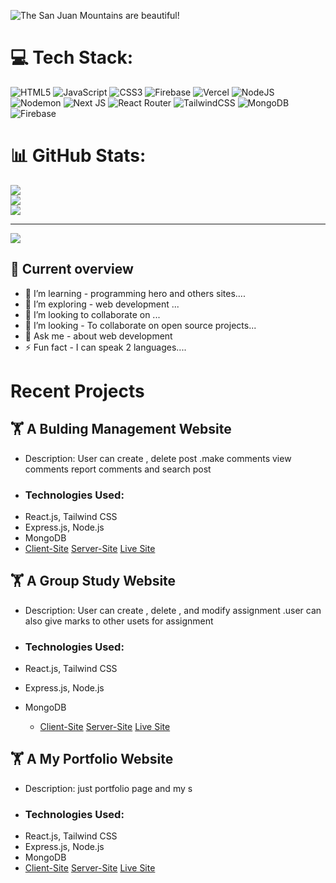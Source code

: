 


![The San Juan Mountains are beautiful!](https://github.com/mehediislamm/mehediislamm/blob/main/Black%20Yellow%20Bold%20Bag%20Fashion%20Sale%20Banner.png "San Juan Mountains")






# 💻 Tech Stack:
![HTML5](https://img.shields.io/badge/html5-%23E34F26.svg?style=for-the-badge&logo=html5&logoColor=white) ![JavaScript](https://img.shields.io/badge/javascript-%23323330.svg?style=for-the-badge&logo=javascript&logoColor=%23F7DF1E) ![CSS3](https://img.shields.io/badge/css3-%231572B6.svg?style=for-the-badge&logo=css3&logoColor=white) ![Firebase](https://img.shields.io/badge/firebase-%23039BE5.svg?style=for-the-badge&logo=firebase) ![Vercel](https://img.shields.io/badge/vercel-%23000000.svg?style=for-the-badge&logo=vercel&logoColor=white) ![NodeJS](https://img.shields.io/badge/node.js-6DA55F?style=for-the-badge&logo=node.js&logoColor=white) ![Nodemon](https://img.shields.io/badge/NODEMON-%23323330.svg?style=for-the-badge&logo=nodemon&logoColor=%BBDEAD) ![Next JS](https://img.shields.io/badge/Next-black?style=for-the-badge&logo=next.js&logoColor=white) ![React Router](https://img.shields.io/badge/React_Router-CA4245?style=for-the-badge&logo=react-router&logoColor=white) ![TailwindCSS](https://img.shields.io/badge/tailwindcss-%2338B2AC.svg?style=for-the-badge&logo=tailwind-css&logoColor=white) ![MongoDB](https://img.shields.io/badge/MongoDB-%234ea94b.svg?style=for-the-badge&logo=mongodb&logoColor=white) ![Firebase](https://img.shields.io/badge/Firebase-039BE5?style=for-the-badge&logo=Firebase&logoColor=white)
# 📊 GitHub Stats:
![](https://github-readme-stats.vercel.app/api?username=mehediislamm&theme=dark&hide_border=false&include_all_commits=false&count_private=false)<br/>
![](https://github-readme-streak-stats.herokuapp.com/?user=mehediislamm&theme=dark&hide_border=false)<br/>
![](https://github-readme-stats.vercel.app/api/top-langs/?username=mehediislamm&theme=dark&hide_border=false&include_all_commits=false&count_private=false&layout=compact)

---
[![](https://visitcount.itsvg.in/api?id=mehediislamm&icon=0&color=0)](https://visitcount.itsvg.in)

<!-- Proudly created with GPRM ( https://gprm.itsvg.in ) -->


## 👀 Current overview

 

- 🔭 I’m learning - programming hero and others sites....
- 🌱 I’m exploring - web development ...
- 👯 I’m looking to collaborate on ...
- 🤔  I’m looking - To collaborate on open source projects...
- 💬 Ask me - about web development  
- ⚡ Fun fact -   I can speak 2 languages....



# Recent Projects

## 🏋️ A Bulding Management Website
 - Description: User can create , delete post .make comments view comments report comments and search post
- ### Technologies Used:
- React.js, Tailwind CSS
- Express.js, Node.js
- MongoDB
- [Client-Site](https://github.com/mehediislamm/building-management-client)  [Server-Site](https://github.com/mehediislamm/building-management-server)  [Live Site](https://building-management-42ca6.web.app/)

 

## 🏋️ A Group Study  Website
 - Description:  User can create , delete , and modify assignment .user can also give marks to other usets for assignment
- ### Technologies Used:
- React.js, Tailwind CSS
- Express.js, Node.js
- MongoDB
  
  - [Client-Site](https://github.com/mehediislamm/online-group-study-client)  [Server-Site](https://github.com/mehediislamm/online-group-study-server)  [Live Site](https://study-group-ee61f.web.app/)


 

## 🏋️ A My Portfolio Website
 - Description: just portfolio page and my s
- ### Technologies Used:
- React.js, Tailwind CSS
- Express.js, Node.js
- MongoDB
- [Client-Site](https://github.com/mehediislamm/my-portfolio)  [Server-Site](https://github.com/mehediislamm?tab=repositories)  [Live Site](https://my-portfolio-9019e.web.app/?fbclid=IwAR3UB56mgSu1ir35X4IHxLPdJLMnpGcYPYslA5Zmd2ZrYxmCgrIPoE7GMfM)
